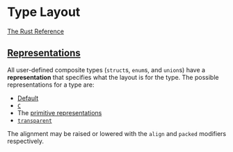 # Type Layout
[The Rust Reference](https://doc.rust-lang.org/reference/type-layout.html)

## [Representations](https://doc.rust-lang.org/reference/type-layout.html#representations)
All user-defined composite types (`struct`s, `enum`s, and `union`s) have a **representation** that specifies what the layout is for the type. The possible representations for a type are:
- [Default](https://doc.rust-lang.org/reference/type-layout.html#the-default-representation)
- [`C`](https://doc.rust-lang.org/reference/type-layout.html#the-c-representation)
- The [primitive representations](https://doc.rust-lang.org/reference/type-layout.html#primitive-representations)
- [`transparent`](https://doc.rust-lang.org/reference/type-layout.html#the-transparent-representation)

The alignment may be raised or lowered with the `align` and `packed` modifiers respectively.